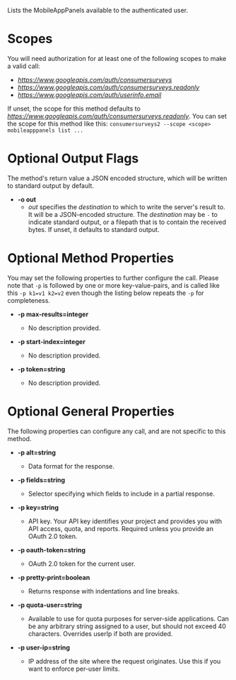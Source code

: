 Lists the MobileAppPanels available to the authenticated user.
# Scopes

You will need authorization for at least one of the following scopes to make a valid call:

* *https://www.googleapis.com/auth/consumersurveys*
* *https://www.googleapis.com/auth/consumersurveys.readonly*
* *https://www.googleapis.com/auth/userinfo.email*

If unset, the scope for this method defaults to *https://www.googleapis.com/auth/consumersurveys.readonly*.
You can set the scope for this method like this: `consumersurveys2 --scope <scope> mobileapppanels list ...`

# Optional Output Flags

The method's return value a JSON encoded structure, which will be written to standard output by default.

* **-o out**
    - *out* specifies the *destination* to which to write the server's result to.
      It will be a JSON-encoded structure.
      The *destination* may be `-` to indicate standard output, or a filepath that is to contain the received bytes.
      If unset, it defaults to standard output.
# Optional Method Properties

You may set the following properties to further configure the call. Please note that `-p` is followed by one 
or more key-value-pairs, and is called like this `-p k1=v1 k2=v2` even though the listing below repeats the
`-p` for completeness.

* **-p max-results=integer**
    - No description provided.

* **-p start-index=integer**
    - No description provided.

* **-p token=string**
    - No description provided.

# Optional General Properties

The following properties can configure any call, and are not specific to this method.

* **-p alt=string**
    - Data format for the response.

* **-p fields=string**
    - Selector specifying which fields to include in a partial response.

* **-p key=string**
    - API key. Your API key identifies your project and provides you with API access, quota, and reports. Required unless you provide an OAuth 2.0 token.

* **-p oauth-token=string**
    - OAuth 2.0 token for the current user.

* **-p pretty-print=boolean**
    - Returns response with indentations and line breaks.

* **-p quota-user=string**
    - Available to use for quota purposes for server-side applications. Can be any arbitrary string assigned to a user, but should not exceed 40 characters. Overrides userIp if both are provided.

* **-p user-ip=string**
    - IP address of the site where the request originates. Use this if you want to enforce per-user limits.
